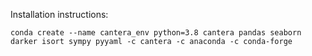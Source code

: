 Installation instructions:
```
conda create --name cantera_env python=3.8 cantera pandas seaborn darker isort sympy pyyaml -c cantera -c anaconda -c conda-forge
```